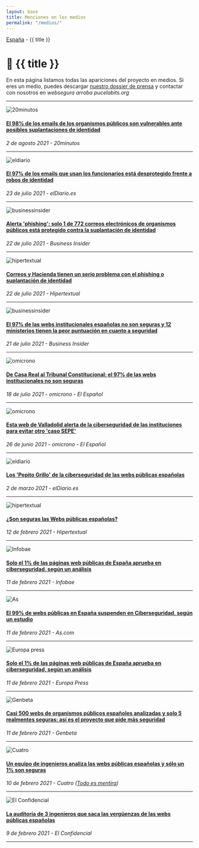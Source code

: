 ```yaml
---
layout: base
title: Menciones en los medios
permalink: "/medios/"
---
```


[España](/) - {{ title }}

# 📰 {{ title }}

En esta página listamos todas las apariciones del proyecto en medios. Si eres un medio, puedes descargar [nuestro dossier de prensa](/assets/docs/dossier-prensa.pdf) y contactar con nosotros en _websegura arroba pucelabits.org_

---

![20minutos](/images/medios/20minutos.jpg#thumbnail "20minutos")

#### [El 98% de los emails de los organismos públicos son vulnerables ante posibles suplantaciones de identidad](https://www.20minutos.es/tecnologia/ciberseguridad/el-98-de-los-emails-de-los-organismos-pubicos-son-vulnerables-ante-posibles-suplantaciones-de-identidad-4783217/)

_2 de agosto 2021 - 20minutos_

---

![eldiario](/images/medios/eldiario2.jpg#thumbnail "eldiario")

#### [El 97% de los emails que usan los funcionarios está desprotegido frente a robos de identidad ](https://www.eldiario.es/tecnologia/97-emails-funcionarios-desprotegido-frente-robos-identidad_1_8160330.html)

_23 de julio 2021 - elDiario.es_

---

![businessinsider](/images/medios/businessinsider2.jpg#thumbnail "businessinsider")

#### [Alerta 'phishing': solo 1 de 772 correos electrónicos de organismos públicos está protegido contra la suplantación de identidad](https://www.businessinsider.es/menos-4-emails-organismos-publicos-protegido-pshishing-903263)

_22 de julio 2021 - Business Insider_

---

![hipertextual](/images/medios/hipertextual2.jpg#thumbnail "hipertextual")

#### [Correos y Hacienda tienen un serio problema con el phishing o suplantación de identidad](https://hipertextual.com/2021/07/phishing-suplantacion-identidad-correos-hacienda)

_22 de julio 2021 - Hipertextual_

---

![businessinsider](/images/medios/businessinsider.jpg#thumbnail "businessinsider")

#### [El 97% de las webs institucionales españolas no son seguras y 12 ministerios tienen la peor puntuación en cuanto a seguridad](https://www.businessinsider.es/estas-son-webs-institucionales-espanolas-menos-seguras-901479)

_21 de julio 2021 - Business Insider_

---

![omicrono](/images/medios/omincrono2.jpg#thumbnail "omicrono")

#### [De Casa Real al Tribunal Constitucional: el 97% de las webs institucionales no son seguras](https://www.elespanol.com/omicrono/tecnologia/20210718/casa-real-tribunal-constitucional-institucionales-no-seguras/596941786_0.html)

_18 de julio 2021 - omicrono - El Español_

---

![omicrono](/images/medios/omicrono.jpg#thumbnail "omicrono")

#### [Esta web de Valladolid alerta de la ciberseguridad de las instituciones para evitar otro 'caso SEPE'](https://www.elespanol.com/omicrono/tecnologia/20210626/valladolid-alerta-ciberseguridad-instituciones-evitar-caso-sepe/591691507_0.html)

_26 de junio 2021 - omicrono - El Español_

---

![eldiario](/images/medios/eldiario.jpg#thumbnail "eldiario")

#### [Los 'Pepito Grillo' de la ciberseguridad de las webs públicas españolas](https://www.eldiario.es/tecnologia/tres-ingenieros-pepito-grillo-ciberseguridad-webs-publicas-espanolas_1_7252835.html)

_2 de marzo 2021 - elDiario.es_

---

![hipertextual](/images/medios/hipertextual.jpg#thumbnail "hipertextual")

#### [¿Son seguras las Webs públicas españolas?](https://hipertextual.com/2021/02/seguridad-webs-publicas-espanolas)

_12 de febrero 2021 - Hipertextual_

---

![Infobae](/images/medios/infobae.jpg#thumbnail "infobae")

#### [Solo el 1% de las páginas web públicas de España aprueba en ciberseguridad, según un análisis](https://www.infobae.com/america/agencias/2021/02/11/portaltic-solo-el-1-de-las-paginas-web-publicas-de-espana-aprueba-en-ciberseguridad-segun-un-analisis/)

_11 de febrero 2021 - Infobae_

---

![As](/images/medios/as.jpg#thumbnail "As")

#### [El 99% de webs públicas en España suspenden en Ciberseguridad, según un estudio](https://as.com/meristation/2021/02/11/betech/1613068300_186712.html)

_11 de febrero 2021 - As.com_

---

![Europa press](/images/medios/europapress.jpg#thumbnail "Europa Press")

#### [Solo el 1% de las páginas web públicas de España aprueba en ciberseguridad, según un análisis](https://www.europapress.es/portaltic/ciberseguridad/noticia-solo-paginas-web-publicas-espana-aprueba-ciberseguridad-analisis-20210211151254.html)

_11 de febrero 2021 - Europa Press_

---

![Genbeta](/images/medios/genbeta.jpg#thumbnail "Genbeta")

#### [Casi 500 webs de organismos públicos españoles analizadas y solo 5 realmentes seguras: así es el proyecto que pide más seguridad](https://www.genbeta.com/actualidad/casi-500-webs-organismos-publicos-espanoles-analizadas-solo-5-realmentes-seguras-asi-proyecto-que-pide-seguridad)

_11 de febrero 2021 - Genbeta_

---

![Cuatro](/images/medios/cuatro.jpg#thumbnail "Cuatro")

#### [Un equipo de ingenieros analiza las webs públicas españolas y sólo un 1% son seguras](https://twitter.com/PucelaBits/status/1359577471016910855)

_10 de febrero 2021 - Cuatro ([Todo es mentira](https://www.cuatro.com/todoesmentira/alacarta/programa-completo-risto-mejide-hd_18_3089370326.html))_

---

![El Confidencial](/images/medios/el-confidencial.jpg#thumbnail "El Confidencial")

#### [La auditoría de 3 ingenieros que saca las vergüenzas de las webs públicas españolas](https://www.elconfidencial.com/tecnologia/2021-02-09/auditoria-webs-espanolas-problemas-seguridad_2940804/)

_9 de febrero 2021 - El Confidencial_

---
